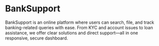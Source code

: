 # BankSupport
BankSupport is an online platform where users can search, file, and track banking-related queries with ease. From KYC and account issues to loan assistance, we offer clear solutions and direct support—all in one responsive, secure dashboard.
